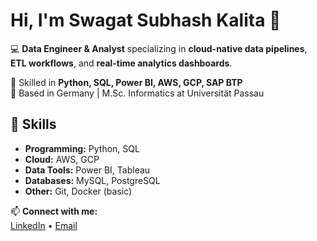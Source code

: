 # Hi, I'm Swagat Subhash Kalita 👋

💻 **Data Engineer & Analyst** specializing in **cloud-native data pipelines**, **ETL workflows**, and **real-time analytics dashboards**.

🎯 Skilled in **Python, SQL, Power BI, AWS, GCP, SAP BTP**  
📍 Based in Germany | M.Sc. Informatics at Universität Passau

## 🔧 Skills
- **Programming:** Python, SQL
- **Cloud:** AWS, GCP
- **Data Tools:** Power BI, Tableau
- **Databases:** MySQL, PostgreSQL
- **Other:** Git, Docker (basic)

📫 **Connect with me:**  
[LinkedIn](https://linkedin.com/in/swagat-s-kalita) • [Email](mailto:swagatskalita2001@gmail.com)
